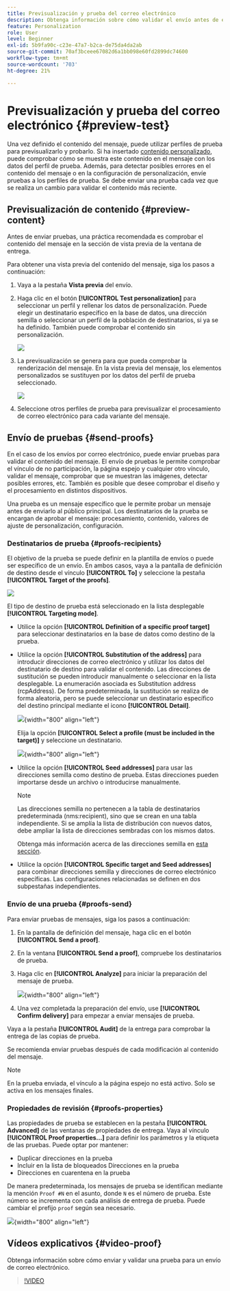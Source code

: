 ```yaml
---
title: Previsualización y prueba del correo electrónico
description: Obtenga información sobre cómo validar el envío antes de enviarlo
feature: Personalization
role: User
level: Beginner
exl-id: 5b9fa90c-c23e-47a7-b2ca-de75da4da2ab
source-git-commit: 70af3bceee67082d6a1bb098e60fd2899dc74600
workflow-type: tm+mt
source-wordcount: '703'
ht-degree: 21%

---
```


# Previsualización y prueba del correo electrónico {#preview-test}

Una vez definido el contenido del mensaje, puede utilizar perfiles de prueba para previsualizarlo y probarlo. Si ha insertado [contenido personalizado](personalize.md), puede comprobar cómo se muestra este contenido en el mensaje con los datos del perfil de prueba. Además, para detectar posibles errores en el contenido del mensaje o en la configuración de personalización, envíe pruebas a los perfiles de prueba. Se debe enviar una prueba cada vez que se realiza un cambio para validar el contenido más reciente.

## Previsualización de contenido {#preview-content}

Antes de enviar pruebas, una práctica recomendada es comprobar el contenido del mensaje en la sección de vista previa de la ventana de entrega.

Para obtener una vista previa del contenido del mensaje, siga los pasos a continuación:

1. Vaya a la pestaña **Vista previa** del envío.
1. Haga clic en el botón **[!UICONTROL Test personalization]** para seleccionar un perfil y rellenar los datos de personalización. Puede elegir un destinatario específico en la base de datos, una dirección semilla o seleccionar un perfil de la población de destinatarios, si ya se ha definido. También puede comprobar el contenido sin personalización.

   ![](assets/test-personalization.png)

1. La previsualización se genera para que pueda comprobar la renderización del mensaje. En la vista previa del mensaje, los elementos personalizados se sustituyen por los datos del perfil de prueba seleccionado.

   ![](assets/test-personalization-with-a-recipient.png)

1. Seleccione otros perfiles de prueba para previsualizar el procesamiento de correo electrónico para cada variante del mensaje.

## Envío de pruebas {#send-proofs}

En el caso de los envíos por correo electrónico, puede enviar pruebas para validar el contenido del mensaje. El envío de pruebas le permite comprobar el vínculo de no participación, la página espejo y cualquier otro vínculo, validar el mensaje, comprobar que se muestran las imágenes, detectar posibles errores, etc. También es posible que desee comprobar el diseño y el procesamiento en distintos dispositivos.

Una prueba es un mensaje específico que le permite probar un mensaje antes de enviarlo al público principal. Los destinatarios de la prueba se encargan de aprobar el mensaje: procesamiento, contenido, valores de ajuste de personalización, configuración.

### Destinatarios de prueba {#proofs-recipients}

El objetivo de la prueba se puede definir en la plantilla de envíos o puede ser específico de un envío. En ambos casos, vaya a la pantalla de definición de destino desde el vínculo **[!UICONTROL To]** y seleccione la pestaña **[!UICONTROL Target of the proofs]**.

![](assets/target-of-proofs.png)

El tipo de destino de prueba está seleccionado en la lista desplegable **[!UICONTROL Targeting mode]**.

* Utilice la opción **[!UICONTROL Definition of a specific proof target]** para seleccionar destinatarios en la base de datos como destino de la prueba.
* Utilice la opción **[!UICONTROL Substitution of the address]** para introducir direcciones de correo electrónico y utilizar los datos del destinatario de destino para validar el contenido. Las direcciones de sustitución se pueden introducir manualmente o seleccionar en la lista desplegable. La enumeración asociada es Substitution address (rcpAddress).
De forma predeterminada, la sustitución se realiza de forma aleatoria, pero se puede seleccionar un destinatario específico del destino principal mediante el icono **[!UICONTROL Detail]**.

  ![](assets/target-of-proofs-substitution-details.png){width="800" align="left"}

  Elija la opción **[!UICONTROL Select a profile (must be included in the target)]** y seleccione un destinatario.

  ![](assets/target-of-proofs-substitution.png){width="800" align="left"}


* Utilice la opción **[!UICONTROL Seed addresses]** para usar las direcciones semilla como destino de prueba. Estas direcciones pueden importarse desde un archivo o introducirse manualmente.

  >[!NOTE]
  >
  >Las direcciones semilla no pertenecen a la tabla de destinatarios predeterminada (nms:recipient), sino que se crean en una tabla independiente. Si se amplía la lista de distribución con nuevos datos, debe ampliar la lista de direcciones sembradas con los mismos datos.

  Obtenga más información acerca de las direcciones semilla en [esta sección](../audiences/test-profiles.md).

* Utilice la opción **[!UICONTROL Specific target and Seed addresses]** para combinar direcciones semilla y direcciones de correo electrónico específicas. Las configuraciones relacionadas se definen en dos subpestañas independientes.

### Envío de una prueba {#proofs-send}

Para enviar pruebas de mensajes, siga los pasos a continuación:

1. En la pantalla de definición del mensaje, haga clic en el botón **[!UICONTROL Send a proof]**.
1. En la ventana **[!UICONTROL Send a proof]**, compruebe los destinatarios de prueba.
1. Haga clic en **[!UICONTROL Analyze]** para iniciar la preparación del mensaje de prueba.

   ![](assets/send-proof-analyze.png){width="800" align="left"}

1. Una vez completada la preparación del envío, use **[!UICONTROL Confirm delivery]** para empezar a enviar mensajes de prueba.

Vaya a la pestaña **[!UICONTROL Audit]** de la entrega para comprobar la entrega de las copias de prueba.

Se recomienda enviar pruebas después de cada modificación al contenido del mensaje.

>[!NOTE]
>
>En la prueba enviada, el vínculo a la página espejo no está activo. Solo se activa en los mensajes finales.

### Propiedades de revisión {#proofs-properties}

Las propiedades de prueba se establecen en la pestaña **[!UICONTROL Advanced]** de las ventanas de propiedades de entrega. Vaya al vínculo **[!UICONTROL Proof properties...]** para definir los parámetros y la etiqueta de las pruebas. Puede optar por mantener:

* Duplicar direcciones en la prueba
* Incluir en la lista de bloqueados Direcciones en la prueba
* Direcciones en cuarentena en la prueba

De manera predeterminada, los mensajes de prueba se identifican mediante la mención `Proof #N` en el asunto, donde `N` es el número de prueba. Este número se incrementa con cada análisis de entrega de prueba. Puede cambiar el prefijo `proof` según sea necesario.

![](assets/proof-parameters.png){width="800" align="left"}


## Vídeos explicativos {#video-proof}

Obtenga información sobre cómo enviar y validar una prueba para un envío de correo electrónico.

>[!VIDEO](https://video.tv.adobe.com/v/333404)
